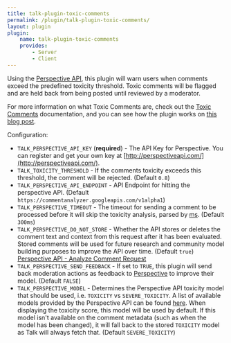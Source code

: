 ```yaml
---
title: talk-plugin-toxic-comments
permalink: /plugin/talk-plugin-toxic-comments/
layout: plugin
plugin:
    name: talk-plugin-toxic-comments
    provides:
        - Server
        - Client
---
```


Using the [Perspective API](http://perspectiveapi.com/), this
plugin will warn users when comments exceed the predefined toxicity 
threshold. Toxic comments will be flagged and are held back from being posted until reviewed by a moderator. 

For more information on what Toxic Comments are, check out the [Toxic Comments](/talk/toxic-comments/) documentation, and you can see how the plugin works on [this blog post](https://coralproject.net/blog/toxic-avenging/).

Configuration:

- `TALK_PERSPECTIVE_API_KEY` (**required**) - The API Key for Perspective. You
  can register and get your own key at [http://perspectiveapi.com/](http://perspectiveapi.com/).
- `TALK_TOXICITY_THRESHOLD` - If the comments toxicity exceeds this threshold,
  the comment will be rejected. (Default `0.8`)
- `TALK_PERSPECTIVE_API_ENDPOINT` - API Endpoint for hitting the
  perspective API. (Default `https://commentanalyzer.googleapis.com/v1alpha1`)
- `TALK_PERSPECTIVE_TIMEOUT` - The timeout for sending a comment to
  be processed before it will skip the toxicity analysis, parsed by
  [ms](https://www.npmjs.com/package/ms). (Default `300ms`)
- `TALK_PERSPECTIVE_DO_NOT_STORE` - Whether the API stores or deletes the comment text and context from this request after it has been evaluated. Stored comments will be used for future research and community model building purposes to improve the API over time. (Default `true`) [Perspective API - Analyze Comment Request](https://github.com/conversationai/perspectiveapi/blob/master/api_reference.md#analyzecomment-request)
- `TALK_PERSPECTIVE_SEND_FEEDBACK` - If set to `TRUE`, this plugin will send back moderation actions as feedback to [Perspective](http://perspectiveapi.com/) to improve their model. (Default `FALSE`)
- `TALK_PERSPECTIVE_MODEL` - Determines the Perspective API toxicity model that should be used, i.e. `TOXICITY` vs `SEVERE_TOXICITY`. A list of available models provided by the Perspective API can be found [here](https://github.com/conversationai/perspectiveapi/blob/master/api_reference.md#models). When displaying the toxicity score, this model will be used by default. If this model isn't available on the comment metadata (such as when the model has been changed), it will fall back to the stored `TOXICITY` model as Talk will always fetch that. (Default `SEVERE_TOXICITY`)
